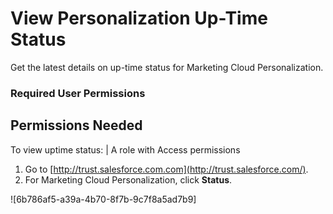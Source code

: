 

# View Personalization Up-Time Status

Get the latest details on up-time status for Marketing Cloud Personalization.

### Required User Permissions

Permissions Needed  
---  
To view uptime status: | A role with Access permissions  
  
  1. Go to [http://trust.salesforce.com.com](http://trust.salesforce.com/).
  2. For Marketing Cloud Personalization, click **Status**.

![6b786af5-a39a-4b70-8f7b-9c7f8a5ad7b9]

